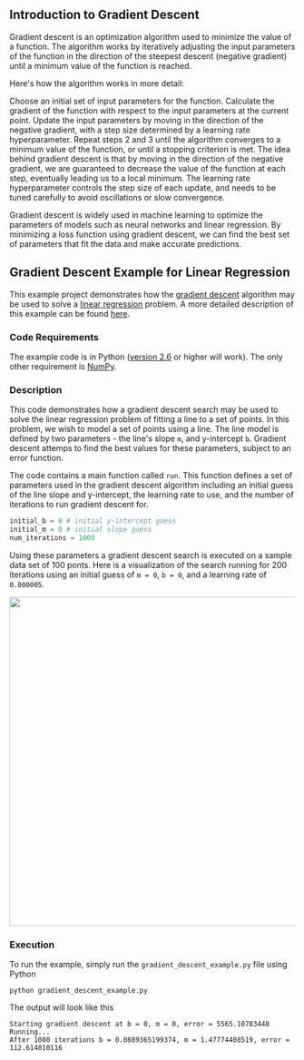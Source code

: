 ## Introduction to Gradient Descent
Gradient descent is an optimization algorithm used to minimize the value of a function. The algorithm works by iteratively adjusting the input parameters of the function in the direction of the steepest descent (negative gradient) until a minimum value of the function is reached.

Here's how the algorithm works in more detail:

Choose an initial set of input parameters for the function.
Calculate the gradient of the function with respect to the input parameters at the current point.
Update the input parameters by moving in the direction of the negative gradient, with a step size determined by a learning rate hyperparameter.
Repeat steps 2 and 3 until the algorithm converges to a minimum value of the function, or until a stopping criterion is met.
The idea behind gradient descent is that by moving in the direction of the negative gradient, we are guaranteed to decrease the value of the function at each step, eventually leading us to a local minimum. The learning rate hyperparameter controls the step size of each update, and needs to be tuned carefully to avoid oscillations or slow convergence.

Gradient descent is widely used in machine learning to optimize the parameters of models such as neural networks and linear regression. By minimizing a loss function using gradient descent, we can find the best set of parameters that fit the data and make accurate predictions.


## Gradient Descent Example for Linear Regression
This example project demonstrates how the [gradient descent](http://en.wikipedia.org/wiki/Gradient_descent) algorithm may be used to solve a [linear regression](http://en.wikipedia.org/wiki/Linear_regression) problem. A more detailed description of this example can be found [here](https://spin.atomicobject.com/2014/06/24/gradient-descent-linear-regression/).

### Code Requirements
The example code is in Python ([version 2.6](https://www.python.org/doc/versions/) or higher will work). The only other requirement is [NumPy](http://www.numpy.org/).

### Description
This code demonstrates how a gradient descent search may be used to solve the linear regression problem of fitting a line to a set of points. In this problem, we wish to model a set of points using a line. The line model is defined by two parameters - the line's slope `m`, and y-intercept `b`. Gradient descent attemps to find the best values for these parameters, subject to an error function.

The code contains a main function called `run`. This function defines a set of parameters used in the gradient descent algorithm including an initial guess of the line slope and y-intercept, the learning rate to use, and the number of iterations to run gradient descent for. 

```python
initial_b = 0 # initial y-intercept guess
initial_m = 0 # initial slope guess
num_iterations = 1000
``` 

Using these parameters a gradient descent search is executed on a sample data set of 100 ponts. Here is a visualization of the search running for 200 iterations using an initial guess of `m = 0`, `b = 0`, and a learning rate of `0.000005`.

<img src="https://github.com/mattnedrich/GradientDescentExample/blob/master/gradient_descent_example.gif" width="580">

### Execution
To run the example, simply run the `gradient_descent_example.py` file using Python

```
python gradient_descent_example.py
```

The output will look like this

```
Starting gradient descent at b = 0, m = 0, error = 5565.10783448
Running...
After 1000 iterations b = 0.0889365199374, m = 1.47774408519, error = 112.614810116
```
